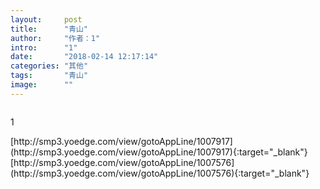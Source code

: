 ```yaml
---
layout:     post
title:      "青山"
author:     "作者：1"
intro:      "1"
date:       "2018-02-14 12:17:14"
categories: "其他"
tags:       "青山"
image:      ""
---
```

<div style="text-align: center">
<p><img src=""/></p>
</div>
<p class="post-meta">
<span>1</span>
</p>
[http://smp3.yoedge.com/view/gotoAppLine/1007917](http://smp3.yoedge.com/view/gotoAppLine/1007917){:target="_blank"}
[http://smp3.yoedge.com/view/gotoAppLine/1007576](http://smp3.yoedge.com/view/gotoAppLine/1007576){:target="_blank"}


